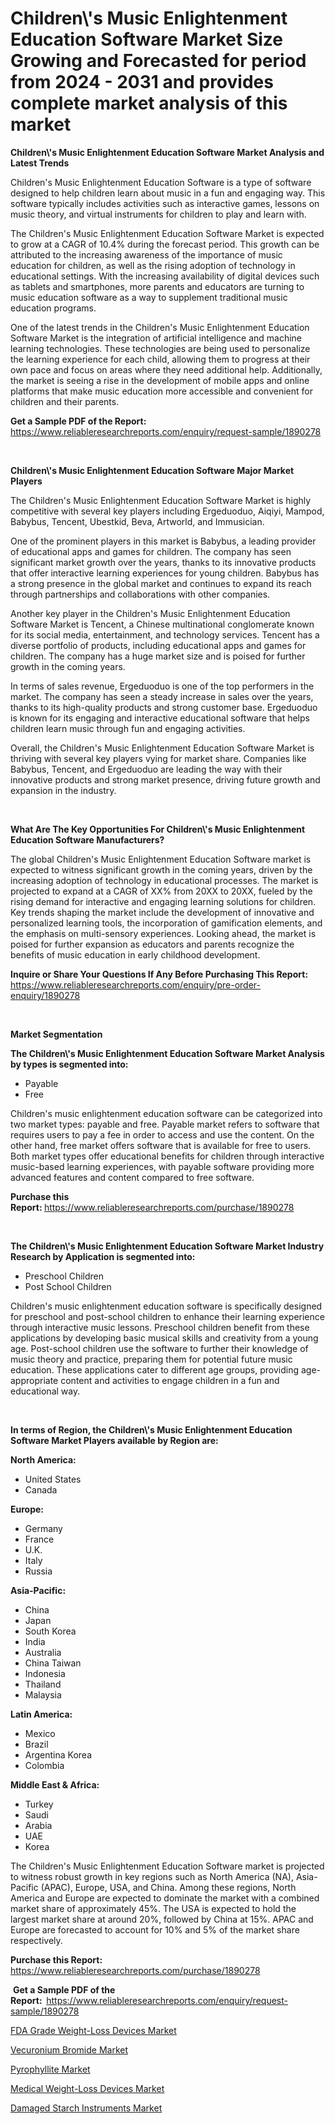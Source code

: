 <p><h1>Children\'s Music Enlightenment Education Software Market Size Growing and Forecasted for period from 2024 - 2031 and provides complete market analysis of this market</h1></p><p><strong>Children\'s Music Enlightenment Education Software Market Analysis and Latest Trends</strong></p>
<p><p>Children's Music Enlightenment Education Software is a type of software designed to help children learn about music in a fun and engaging way. This software typically includes activities such as interactive games, lessons on music theory, and virtual instruments for children to play and learn with.</p><p>The Children's Music Enlightenment Education Software Market is expected to grow at a CAGR of 10.4% during the forecast period. This growth can be attributed to the increasing awareness of the importance of music education for children, as well as the rising adoption of technology in educational settings. With the increasing availability of digital devices such as tablets and smartphones, more parents and educators are turning to music education software as a way to supplement traditional music education programs.</p><p>One of the latest trends in the Children's Music Enlightenment Education Software Market is the integration of artificial intelligence and machine learning technologies. These technologies are being used to personalize the learning experience for each child, allowing them to progress at their own pace and focus on areas where they need additional help. Additionally, the market is seeing a rise in the development of mobile apps and online platforms that make music education more accessible and convenient for children and their parents.</p></p>
<p><strong>Get a Sample PDF of the Report:&nbsp;</strong> <a href="https://www.reliableresearchreports.com/enquiry/request-sample/1890278">https://www.reliableresearchreports.com/enquiry/request-sample/1890278</a></p>
<p>&nbsp;</p>
<p><strong>Children\'s Music Enlightenment Education Software Major Market Players</strong></p>
<p><p>The Children's Music Enlightenment Education Software Market is highly competitive with several key players including Ergeduoduo, Aiqiyi, Mampod, Babybus, Tencent, Ubestkid, Beva, Artworld, and Immusician.</p><p>One of the prominent players in this market is Babybus, a leading provider of educational apps and games for children. The company has seen significant market growth over the years, thanks to its innovative products that offer interactive learning experiences for young children. Babybus has a strong presence in the global market and continues to expand its reach through partnerships and collaborations with other companies.</p><p>Another key player in the Children's Music Enlightenment Education Software Market is Tencent, a Chinese multinational conglomerate known for its social media, entertainment, and technology services. Tencent has a diverse portfolio of products, including educational apps and games for children. The company has a huge market size and is poised for further growth in the coming years.</p><p>In terms of sales revenue, Ergeduoduo is one of the top performers in the market. The company has seen a steady increase in sales over the years, thanks to its high-quality products and strong customer base. Ergeduoduo is known for its engaging and interactive educational software that helps children learn music through fun and engaging activities.</p><p>Overall, the Children's Music Enlightenment Education Software Market is thriving with several key players vying for market share. Companies like Babybus, Tencent, and Ergeduoduo are leading the way with their innovative products and strong market presence, driving future growth and expansion in the industry.</p></p>
<p>&nbsp;</p>
<p><strong>What Are The Key Opportunities For Children\'s Music Enlightenment Education Software Manufacturers?</strong></p>
<p><p>The global Children's Music Enlightenment Education Software market is expected to witness significant growth in the coming years, driven by the increasing adoption of technology in educational processes. The market is projected to expand at a CAGR of XX% from 20XX to 20XX, fueled by the rising demand for interactive and engaging learning solutions for children. Key trends shaping the market include the development of innovative and personalized learning tools, the incorporation of gamification elements, and the emphasis on multi-sensory experiences. Looking ahead, the market is poised for further expansion as educators and parents recognize the benefits of music education in early childhood development.</p></p>
<p><strong>Inquire or Share Your Questions If Any Before Purchasing This Report:</strong> <a href="https://www.reliableresearchreports.com/enquiry/pre-order-enquiry/1890278">https://www.reliableresearchreports.com/enquiry/pre-order-enquiry/1890278</a></p>
<p>&nbsp;</p>
<p><strong>Market Segmentation</strong></p>
<p><strong>The Children\'s Music Enlightenment Education Software Market Analysis by types is segmented into:</strong></p>
<p><ul><li>Payable</li><li>Free</li></ul></p>
<p><p>Children's music enlightenment education software can be categorized into two market types: payable and free. Payable market refers to software that requires users to pay a fee in order to access and use the content. On the other hand, free market offers software that is available for free to users. Both market types offer educational benefits for children through interactive music-based learning experiences, with payable software providing more advanced features and content compared to free software.</p></p>
<p><strong>Purchase this Report:&nbsp;</strong><a href="https://www.reliableresearchreports.com/purchase/1890278">https://www.reliableresearchreports.com/purchase/1890278</a></p>
<p>&nbsp;</p>
<p><strong>The Children\'s Music Enlightenment Education Software Market Industry Research by Application is segmented into:</strong></p>
<p><ul><li>Preschool Children</li><li>Post School Children</li></ul></p>
<p><p>Children's music enlightenment education software is specifically designed for preschool and post-school children to enhance their learning experience through interactive music lessons. Preschool children benefit from these applications by developing basic musical skills and creativity from a young age. Post-school children use the software to further their knowledge of music theory and practice, preparing them for potential future music education. These applications cater to different age groups, providing age-appropriate content and activities to engage children in a fun and educational way.</p></p>
<p>&nbsp;</p>
<p><strong>In terms of Region, the Children\'s Music Enlightenment Education Software Market Players available by Region are:</strong></p>
<p>
    <p> <strong> North America: </strong>
        <ul>
            <li>United States</li>
            <li>Canada</li>
        </ul>
        </p> 
    <p> <strong> Europe: </strong>
        <ul>
            <li>Germany</li>
            <li>France</li>
            <li>U.K.</li>
            <li>Italy</li>
            <li>Russia</li>
        </ul>
        </p> 
    <p> <strong> Asia-Pacific: </strong>
        <ul>
            <li>China</li>
            <li>Japan</li>
            <li>South Korea</li>
            <li>India</li>
            <li>Australia</li>
            <li>China Taiwan</li>
            <li>Indonesia</li>
            <li>Thailand</li>
            <li>Malaysia</li>
        </ul>
        </p> 
    <p> <strong> Latin America: </strong>
        <ul>
            <li>Mexico</li>
            <li>Brazil</li>
            <li>Argentina Korea</li>
            <li>Colombia</li>
        </ul>
        </p> 
    <p> <strong> Middle East & Africa: </strong>
        <ul>
            <li>Turkey</li>
            <li>Saudi</li>
            <li>Arabia</li>
            <li>UAE</li>
            <li>Korea</li>
        </ul>
    </p>
    </p>
<p><p>The Children's Music Enlightenment Education Software market is projected to witness robust growth in key regions such as North America (NA), Asia-Pacific (APAC), Europe, USA, and China. Among these regions, North America and Europe are expected to dominate the market with a combined market share of approximately 45%. The USA is expected to hold the largest market share at around 20%, followed by China at 15%. APAC and Europe are forecasted to account for 10% and 5% of the market share respectively.</p></p>
<p><strong>Purchase this Report: </strong><a href="https://www.reliableresearchreports.com/purchase/1890278">https://www.reliableresearchreports.com/purchase/1890278</a></p>
<p>&nbsp;<strong>Get a Sample PDF of the Report:&nbsp;&nbsp;</strong><a href="https://www.reliableresearchreports.com/enquiry/request-sample/1890278">https://www.reliableresearchreports.com/enquiry/request-sample/1890278</a></p>
<p><strong></strong></p>
<p><p><a href="https://automatic-knee-4c7.notion.site/FDA-Grade-Weight-Loss-Devices-Market-Growth-Market-Trends-COVID-19-Impact-and-Forecasts-for-perio-b4dc7b00f28445039122d3631f820aa2">FDA Grade Weight-Loss Devices Market</a></p><p><a href="https://view.publitas.com/reportprime-1/vecuronium-bromide-market-provides-detailed-segmentation-of-this-market-based-on-type-application-and-region-and-forecast-for-the-period-from-2024-2031/">Vecuronium Bromide Market</a></p><p><a href="https://view.publitas.com/reportprime-1/pyrophyllite-market-centers-on-aspects-such-as-market-growth-market-share-market-opportunity-and-projected-forecasts-spanning-from-2024-to-2031/">Pyrophyllite Market</a></p><p><a href="https://woozy-pyroraptor-a1f.notion.site/Medical-Weight-Loss-Devices-Market-Size-Evaluating-its-Market-Trends-Growth-and-Projections-2024--d16fb87b0bae46ed86ad78c6033fc050">Medical Weight-Loss Devices Market</a></p><p><a href="https://github.com/seekum/Market-Research-Report-List-1/blob/main/damaged-starch-instruments-market.md">Damaged Starch Instruments Market</a></p></p>